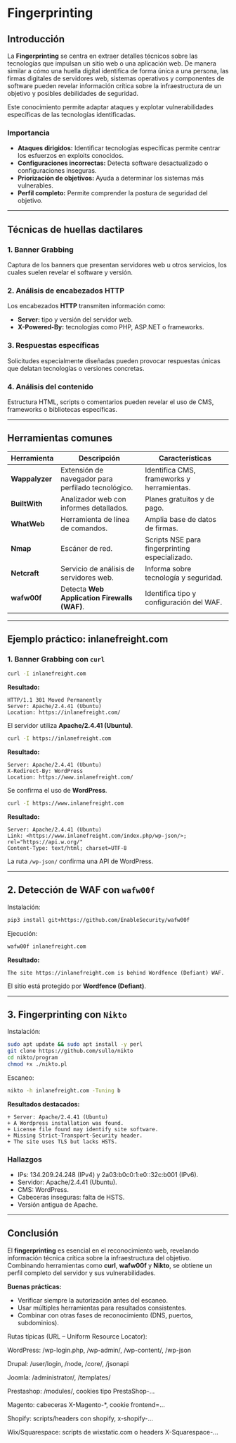 # Fingerprinting 

## Introducción
La **Fingerprinting** se centra en extraer detalles técnicos sobre las tecnologías que impulsan un sitio web o una aplicación web. De manera similar a cómo una huella digital identifica de forma única a una persona, las firmas digitales de servidores web, sistemas operativos y componentes de software pueden revelar información crítica sobre la infraestructura de un objetivo y posibles debilidades de seguridad.

Este conocimiento permite adaptar ataques y explotar vulnerabilidades específicas de las tecnologías identificadas.

### Importancia
- **Ataques dirigidos:** Identificar tecnologías específicas permite centrar los esfuerzos en exploits conocidos.
- **Configuraciones incorrectas:** Detecta software desactualizado o configuraciones inseguras.
- **Priorización de objetivos:** Ayuda a determinar los sistemas más vulnerables.
- **Perfil completo:** Permite comprender la postura de seguridad del objetivo.

---

## Técnicas de huellas dactilares

### 1. Banner Grabbing
Captura de los banners que presentan servidores web u otros servicios, los cuales suelen revelar el software y versión.

### 2. Análisis de encabezados HTTP
Los encabezados **HTTP** transmiten información como:
- **Server:** tipo y versión del servidor web.
- **X-Powered-By:** tecnologías como PHP, ASP.NET o frameworks.

### 3. Respuestas específicas
Solicitudes especialmente diseñadas pueden provocar respuestas únicas que delatan tecnologías o versiones concretas.

### 4. Análisis del contenido
Estructura HTML, scripts o comentarios pueden revelar el uso de CMS, frameworks o bibliotecas específicas.

---

## Herramientas comunes
| Herramienta | Descripción | Características |
|--------------|-------------|-----------------|
| **Wappalyzer** | Extensión de navegador para perfilado tecnológico. | Identifica CMS, frameworks y herramientas. |
| **BuiltWith** | Analizador web con informes detallados. | Planes gratuitos y de pago. |
| **WhatWeb** | Herramienta de línea de comandos. | Amplia base de datos de firmas. |
| **Nmap** | Escáner de red. | Scripts NSE para fingerprinting especializado. |
| **Netcraft** | Servicio de análisis de servidores web. | Informa sobre tecnología y seguridad. |
| **wafw00f** | Detecta **Web Application Firewalls (WAF)**. | Identifica tipo y configuración del WAF. |

---

## Ejemplo práctico: inlanefreight.com

### 1. Banner Grabbing con `curl`
```bash
curl -I inlanefreight.com
```
**Resultado:**
```
HTTP/1.1 301 Moved Permanently
Server: Apache/2.4.41 (Ubuntu)
Location: https://inlanefreight.com/
```

El servidor utiliza **Apache/2.4.41 (Ubuntu)**.

```bash
curl -I https://inlanefreight.com
```
**Resultado:**
```
Server: Apache/2.4.41 (Ubuntu)
X-Redirect-By: WordPress
Location: https://www.inlanefreight.com/
```
Se confirma el uso de **WordPress**.

```bash
curl -I https://www.inlanefreight.com
```
**Resultado:**
```
Server: Apache/2.4.41 (Ubuntu)
Link: <https://www.inlanefreight.com/index.php/wp-json/>; rel="https://api.w.org/"
Content-Type: text/html; charset=UTF-8
```
La ruta `/wp-json/` confirma una API de WordPress.

---

## 2. Detección de WAF con `wafw00f`
Instalación:
```bash
pip3 install git+https://github.com/EnableSecurity/wafw00f
```
Ejecución:
```bash
wafw00f inlanefreight.com
```
**Resultado:**
```
The site https://inlanefreight.com is behind Wordfence (Defiant) WAF.
```
El sitio está protegido por **Wordfence (Defiant)**.

---

## 3. Fingerprinting con `Nikto`
Instalación:
```bash
sudo apt update && sudo apt install -y perl
git clone https://github.com/sullo/nikto
cd nikto/program
chmod +x ./nikto.pl
```
Escaneo:
```bash
nikto -h inlanefreight.com -Tuning b
```
**Resultados destacados:**
```
+ Server: Apache/2.4.41 (Ubuntu)
+ A Wordpress installation was found.
+ License file found may identify site software.
+ Missing Strict-Transport-Security header.
+ The site uses TLS but lacks HSTS.
```
### Hallazgos
- IPs: 134.209.24.248 (IPv4) y 2a03:b0c0:1:e0::32c:b001 (IPv6).
- Servidor: Apache/2.4.41 (Ubuntu).
- CMS: WordPress.
- Cabeceras inseguras: falta de HSTS.
- Versión antigua de Apache.

---

## Conclusión
El **fingerprinting** es esencial en el reconocimiento web, revelando información técnica crítica sobre la infraestructura del objetivo.  
Combinando herramientas como **curl**, **wafw00f** y **Nikto**, se obtiene un perfil completo del servidor y sus vulnerabilidades.

**Buenas prácticas:**
- Verificar siempre la autorización antes del escaneo.  
- Usar múltiples herramientas para resultados consistentes.  
- Combinar con otras fases de reconocimiento (DNS, puertos, subdominios).

Rutas típicas (URL – Uniform Resource Locator):

WordPress: /wp-login.php, /wp-admin/, /wp-content/, /wp-json

Drupal: /user/login, /node, /core/, /jsonapi

Joomla: /administrator/, /templates/

Prestashop: /modules/, cookies tipo PrestaShop-...

Magento: cabeceras X-Magento-*, cookie frontend=...

Shopify: scripts/headers con shopify, x-shopify-...

Wix/Squarespace: scripts de wixstatic.com o headers X-Squarespace-...
